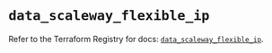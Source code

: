 # `data_scaleway_flexible_ip`

Refer to the Terraform Registry for docs: [`data_scaleway_flexible_ip`](https://registry.terraform.io/providers/scaleway/scaleway/2.49.0/docs/data-sources/flexible_ip).
